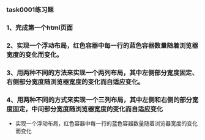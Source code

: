﻿### task0001练习题
### 1、完成第一个html页面
### 2、实现一个浮动布局，红色容器中每一行的蓝色容器数量随着浏览器宽度的变化而变化。
### 3、用两种不同的方法来实现一个两列布局，其中左侧部分宽度固定、右侧部分宽度随浏览器宽度的变化而自适应变化。
### 4、用两种不同的方式来实现一个三列布局，其中左侧和右侧的部分宽度固定，中间部分宽度随浏览器宽度的变化而自适应变化
- 实现一个浮动布局，红色容器中每一行的蓝色容器数量随着浏览器宽度的变化而变化